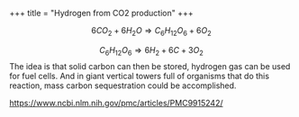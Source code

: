 +++
title = "Hydrogen from CO2 production"
+++

$$
6CO_2 + 6 H_2 O \Rightarrow C_6 H_{12} O_6 + 6 O_2
$$

$$
C_6 H_{12} O_6 \Rightarrow 6H_2 + 6C + 3O_2
$$
The idea is that solid carbon can then be stored, hydrogen gas can be used for fuel cells. And in giant vertical towers full of organisms that do this reaction, mass carbon sequestration could be accomplished.

<https://www.ncbi.nlm.nih.gov/pmc/articles/PMC9915242/>
